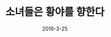 ---
layout: video
title: "  소녀들은 황야를 향한다"
dir: 소녀들은 황야를 향한다
num: 12
date: 2016-3-25
categories:
- 2016-1
tags: [소녀들은 황야를 향한다]
img: https://lh3.googleusercontent.com/-Olwiw0dA2fI/VvblMdPBksI/AAAAAAAAscg/CQoIw-bpUPM/
---